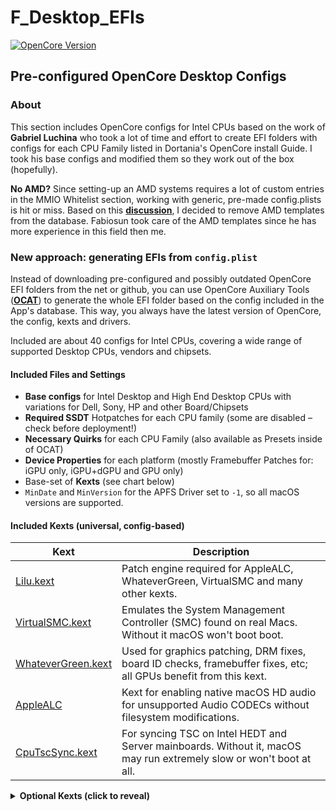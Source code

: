 # F\_Desktop\_EFIs

[![OpenCore Version](https://img.shields.io/badge/Supported\_OpenCore\_Version-0.8.0+-success.svg)](https://github.com/acidanthera/OpenCorePkg)

## Pre-configured OpenCore Desktop Configs

### About

This section includes OpenCore configs for Intel CPUs based on the work of **Gabriel Luchina** who took a lot of time and effort to create EFI folders with configs for each CPU Family listed in Dortania's OpenCore install Guide. I took his base configs and modified them so they work out of the box (hopefully).

**No AMD?** Since setting-up an AMD systems requires a lot of custom entries in the MMIO Whitelist section, working with generic, pre-made config.plists is hit or miss. Based on this [**discussion**](https://github.com/ic005k/QtOpenCoreConfig/issues/88), I decided to remove AMD templates from the database. Fabiosun took care of the AMD templates since he has more experience in this field then me.

### New approach: generating EFIs from `config.plist`

Instead of downloading pre-configured and possibly outdated OpenCore EFI folders from the net or github, you can use OpenCore Auxiliary Tools ([**OCAT**](https://github.com/ic005k/OCAuxiliaryTools#readme)) to generate the whole EFI folder based on the config included in the App's database. This way, you always have the latest version of OpenCore, the config, kexts and drivers.

Included are about 40 configs for Intel CPUs, covering a wide range of supported Desktop CPUs, vendors and chipsets.

#### Included Files and Settings

* **Base configs** for Intel Desktop and High End Desktop CPUs with variations for Dell, Sony, HP and other Board/Chipsets
* **Required SSDT** Hotpatches for each CPU family (some are disabled – check before deployment!)
* **Necessary Quirks** for each CPU Family (also available as Presets inside of OCAT)
* **Device Properties** for each platform (mostly Framebuffer Patches for: iGPU only, iGPU+dGPU and GPU only)
* Base-set of **Kexts** (see chart below)
* `MinDate` and `MinVersion` for the APFS Driver set to `-1`, so all macOS versions are supported.

#### Included Kexts (universal, config-based)

| Kext                                                                        | Description                                                                                                         |
| --------------------------------------------------------------------------- | ------------------------------------------------------------------------------------------------------------------- |
| [Lilu.kext](https://github.com/acidanthera/Lilu/releases)                   | Patch engine required for AppleALC, WhateverGreen, VirtualSMC and many other kexts.                                 |
| [VirtualSMC.kext](https://github.com/acidanthera/VirtualSMC/releases)       | Emulates the System Management Controller (SMC) found on real Macs. Without it macOS won't boot boot.               |
| [WhateverGreen.kext](https://github.com/acidanthera/WhateverGreen/releases) | Used for graphics patching, DRM fixes, board ID checks, framebuffer fixes, etc; all GPUs benefit from this kext.    |
| [AppleALC](https://github.com/acidanthera/AppleALC/releases)                | Kext for enabling native macOS HD audio for unsupported Audio CODECs without filesystem modifications.              |
| [CpuTscSync.kext](https://github.com/acidanthera/CpuTscSync/releases)       | For syncing TSC on Intel HEDT and Server mainboards. Without it, macOS may run extremely slow or won't boot at all. |

<details>

<summary><strong>Optional Kexts (click to reveal)</strong></summary>

#### Optional Kexts

Listed below, you'll find optional kexts for various features and hardware. Add as needed.

**CPU**

**Audio**

**Ethernet**

**WiFi and Bluetooth**

**Other Kexts**

### Generate EFI Folders using OpenCore Auxiliary Tools

#### 1. Generate a base EFI Folder for the CPU of your choice

* Run OCAuxiliaryTools (OCAT)
* Open the **Database**
* Double-click on a config of your choice
* An EFI Folder will be generated and placed on your Desktop including SSDTs, Kexts, Drivers, Themes and the `config.plist`.

#### 2. Modifying the `config.plist`

After the base EFI has been generated, the `config.plist` _maybe_ has to be modified based on the used CPU, GPU, additional hardware, peripherals and SMBIOS.

* Go to the Desktop
* Open the `config.plist` included in `\EFI\OC\` with **OCAT**
* Check the following Settings:
  * **ACPI > Add**: add additional ACPI Tables if your hardware configuration requires them. 2nd to 3rd Gen Intel Core CPUs require `SSDT-PM` (create in Post-Install)
  * **DeviceProperties**:
    * Check if the correct Framebuffer Patch is enabled in `PciRoot(0x0)/Pci(0x2,0x0)` (Configs for Intel Core CPUs usually contain two, one enabled)
    * Add additional PCI paths (if required for your hardware)
  * **Kernel > Add**: Add additional kexts required for your hardware and features (a base-set required for the selected system is already included)
  * **PlatformInfo > Generic**: Generate `SMBIOS` Data for the selected Mac model
  * **NVRAM > Add > 7C436110-AB2A-4BBB-A880-FE41995C9F82**: add additional boot-args if your hardware requires them (see next section)
* Save and deploy the EFI folder (put it on a FAT32 formatted USB flash drive and try booting from it)

#### 3. Post-Install: fixing CPU Power Management on Sandy and Ivy Bridge CPUs

2nd and 3rd Gen Intel CPUs use a different method for CPU Power Management. Use [**ssdtPRGen**](https://github.com/Piker-Alpha/ssdtPRGen.sh) to generate a `SSDT-PM.aml` in Post-Install, add it to your `EFI\OC\ACPI` folder and config to get proper CPU Power Management.

You can follow this [**guide**](https://dortania.github.io/OpenCore-Post-Install/universal/pm.html#sandy-and-ivy-bridge-power-management) to do so.

### Additional `boot-args`

Depending on the combination of CPU, GPU (iGPU and/or dGPU) and SMBIOS, additional `boot-args` may be required. These are not included in the configs and need to be added manually before deploying the EFI folder!

#### GPU-specific boot-args

#### Debugging

**NOTES**

* Open the config.plist in a Plist Editor to find additional info
* View Device Properties to check the included Framebuffer-Patches. Usually, 2 versions are included: one for using the iGPU for driving a Display and a 2nd one for using the iGPU for computational tasks only.
* Depending on your hardware configuration (CPU, Mainboard, Peripherals) you may have to add additional SSDT Hotpatches, boot-args, DeviceProperties and/or Kexts – check before deployment!
* Reference Dortania's OpenCore Install Guide for your CPU family if you are uncertain about certain settings
* For enabling Linux support, you can follow this [guide](https://github.com/5T33Z0/OC-Little-Translated/tree/main/G\_Linux).

### Manual Update

Althogh these configs are included in OCAT now, they are maintained and updated by me, so the latest versions will always be present in my [**repo**](https://github.com/5T33Z0/OC-Little-Translated/tree/main/F\_Desktop\_EFIs).

To manually update the config plists, do the following:

* Download [**\_BaseConfigs.zip**](\_BaseConfigs.zip) and extract it
* Copy the Files to the Database Folder inside of the **OCAuxiliaryTools** App:
  * right-click the app and select "Show package contents"
  * browse to `/Contents/MacOS/Database/BaseConfigs/`
  * paste the files
  * restart OCAT

### References

* **OpenCore Auxiliary Tools**: https://github.com/ic005k/QtOpenCoreConfig
* **Base Configs**: https://github.com/luchina-gabriel?tab=repositories
* **OpenCore Install Guide**: https://dortania.github.io/OpenCore-Install-Guide
* **OpenCore Bootloader**: https://github.com/acidanthera/OpenCorePkg

</details>
